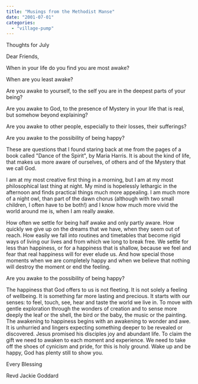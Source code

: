 ```yaml
---
title: "Musings from the Methodist Manse"
date: "2001-07-01"
categories: 
  - "village-pump"
---
```


Thoughts for July

Dear Friends,

When in your life do you find you are most awake?

When are you least awake?

Are you awake to yourself, to the self you are in the deepest parts of your being?

Are you awake to God, to the presence of Mystery in your life that is real, but somehow beyond explaining?

Are you awake to other people, especially to their losses, their sufferings?

Are you awake to the possibility of being happy?

These are questions that I found staring back at me from the pages of a book called "Dance of the Spirit", by Maria Harris. It is about the kind of life, that makes us more aware of ourselves, of others and of the Mystery that we call God.

I am at my most creative first thing in a morning, but I am at my most philosophical last thing at night. My mind is hopelessly lethargic in the afternoon and finds practical things much more appealing. I am much more of a night owl, than part of the dawn chorus (although with two small children, I often have to be both!) and I know how much more vivid the world around me is, when I am really awake.

How often we settle for being half awake and only partly aware. How quickly we give up on the dreams that we have, when they seem out of reach. How easily we fall into routines and timetables that become rigid ways of living our lives and from which we long to break free. We settle for less than happiness, or for a happiness that is shallow, because we feel and fear that real happiness will for ever elude us. And how special those moments when we are completely happy and when we believe that nothing will destroy the moment or end the feeling.

Are you awake to the possibility of being happy?

The happiness that God offers to us is not fleeting. It is not solely a feeling of wellbeing. It is something far more lasting and precious. It starts with our senses: to feel, touch, see, hear and taste the world we live in. To move with gentle exploration through the wonders of creation and to sense more deeply the leaf or the shell, the bird or the baby, the music or the painting. The awakening to happiness begins with an awakening to wonder and awe. It is unhurried and lingers expecting something deeper to be revealed or discovered. Jesus promised his disciples joy and abundant life. To claim the gift we need to awaken to each moment and experience. We need to take off the shoes of cynicism and pride, for this is holy ground. Wake up and be happy, God has plenty still to show you.

Every Blessing

Revd Jackie Goddard
